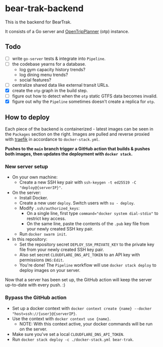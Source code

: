 # bear-trak-backend

This is the backend for BearTrak.

It consists of a Go server and [OpenTripPlanner](https://www.opentripplanner.org/) (otp) instance.

## Todo

- [ ] write `go-server` tests & integrate into `Pipeline`.
- [ ] the codebase yearns for a database.
  - log gym capacity history trends?
  - log dining menu trends?
  - social features?
- [ ] centralize shared data like external transit URLs.
- [x] create the `otp` graph in the build step.
- [ ] figure out how to detect when the `otp` static GTFS data becomes invalid.
- [x] figure out why the `Pipeline` sometimes doesn't create a replica for `otp`.

## How to deploy

Each piece of the backend is containerized - latest images can be seen in the `Packages` section on the right. Images are pulled and reverse proxied with [traefik](https://github.com/traefik/traefik) in accordance to `docker-stack.yml`.

**Pushes to the `main` branch trigger a GitHub action that builds & pushes both images, then updates the deployment with `docker stack`.**

### New server setup

- On your own machine:
  - Create a new SSH key pair with `ssh-keygen -t ed25519 -C "deploy@{serverIP}"`.
- On the server:
  - Install Docker.
  - Create a new user `deploy`. Switch users with `su - deploy`.
  - Modify `.ssh/authorized_keys`:
    - On a single line, first type `command="docker system dial-stdio"` to restrict key access.
    - On the same line, paste the contents of the `.pub` key file from your newly created SSH key pair.
  - Run `docker swarm init`.
- In this repository:
  - Set the repository secret `DEPLOY_SSH_PRIVATE_KEY` to the private key file from your newly created SSH key pair.
  - Also set secret `CLOUDFLARE_DNS_API_TOKEN` to an API key with permissions `DNS:Edit`.
  - You're done! The `Pipeline` workflow will use `docker stack deploy` to deploy images on your server.

Now that a server has been set up, the GitHub action will keep the server up-to-date with every push.  :)

### Bypass the GitHub action
- Set up a docker context with `docker context create {name} --docker "host=ssh://{user}@{serverIP}`.
- Use the context with `docker context use {name}`.
  - NOTE: With this context active, your docker commands will be run on the server.
- Make sure you've set a local `CLOUDFLARE_DNS_API_TOKEN`.
- Run `docker stack deploy -c ./docker-stack.yml bear-trak`.
